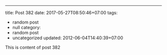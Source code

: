 ---
title: Post 382
date: 2017-05-27T08:50:46+07:00
tags:
  - random post
  - null
category:
  - random post
  - uncategorized
updated: 2012-06-04T14:40:39+07:00

This is content of post 382